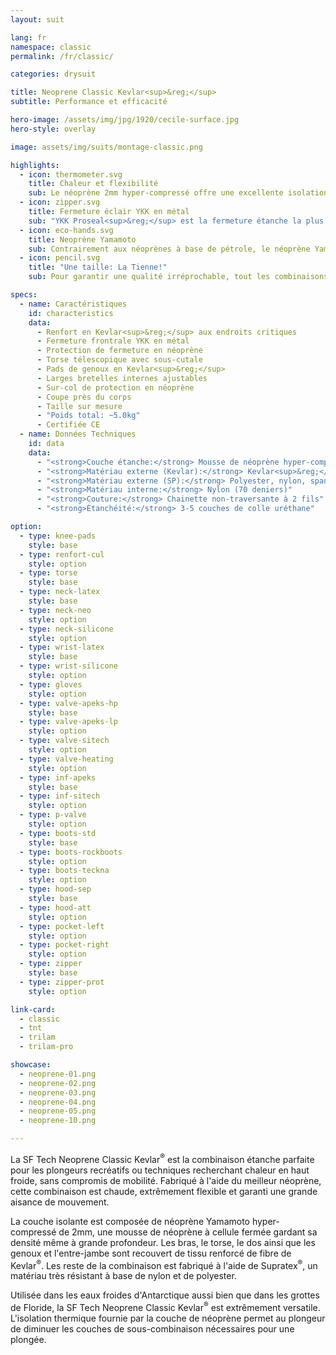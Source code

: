 ```yaml
---
layout: suit

lang: fr
namespace: classic
permalink: /fr/classic/

categories: drysuit

title: Neoprene Classic Kevlar<sup>&reg;</sup>
subtitle: Performance et efficacité

hero-image: /assets/img/jpg/1920/cecile-surface.jpg
hero-style: overlay

image: assets/img/suits/montage-classic.png

highlights:
  - icon: thermometer.svg
    title: Chaleur et flexibilité
    sub: Le néoprène 2mm hyper-compressé offre une excellente isolation thermique tout en garantissant un comfort hors-norme
  - icon: zipper.svg
    title: Fermeture éclair YKK en métal
    sub: "YKK Proseal<sup>&reg;</sup> est la fermeture étanche la plus résistante du marché"
  - icon: eco-hands.svg
    title: Neoprène Yamamoto
    sub: Contrairement aux néoprènes à base de pétrole, le néoprène Yamamoto est fabriqué à 99.7% de roche de calcaire
  - icon: pencil.svg
    title: "Une taille: La Tienne!"
    sub: Pour garantir une qualité irréprochable, tout les combinaisons SF Tech sont faites sur mesures, avec ton choix d'options et de couleurs.

specs:
  - name: Caractéristiques
    id: characteristics
    data:
      - Renfort en Kevlar<sup>&reg;</sup> aux endroits critiques
      - Fermeture frontrale YKK en métal
      - Protection de fermeture en néoprène
      - Torse télescopique avec sous-cutale
      - Pads de genoux en Kevlar<sup>&reg;</sup>
      - Larges bretelles internes ajustables
      - Sur-col de protection en néoprène
      - Coupe près du corps
      - Taille sur mesure
      - "Poids total: ~5.0kg"
      - Certifiée CE
  - name: Données Techniques
    id: data
    data:
      - "<strong>Couche étanche:</strong> Mousse de néoprène hyper-compressée de 2mm"
      - "<strong>Matériau externe (Kevlar):</strong> Kevlar<sup>&reg;</sup>, nylon, spandex"
      - "<strong>Matériau externe (SP):</strong> Polyester, nylon, spandex"
      - "<strong>Matériau interne:</strong> Nylon (70 deniers)"
      - "<strong>Couture:</strong> Chainette non-traversante à 2 fils"
      - "<strong>Étanchéité:</strong> 3-5 couches de colle uréthane"

option:
  - type: knee-pads
    style: base
  - type: renfort-cul
    style: option
  - type: torse
    style: base
  - type: neck-latex
    style: base
  - type: neck-neo
    style: option
  - type: neck-silicone
    style: option
  - type: wrist-latex
    style: base
  - type: wrist-silicone  
    style: option
  - type: gloves
    style: option
  - type: valve-apeks-hp
    style: base
  - type: valve-apeks-lp
    style: option
  - type: valve-sitech
    style: option
  - type: valve-heating
    style: option
  - type: inf-apeks
    style: base
  - type: inf-sitech
    style: option
  - type: p-valve
    style: option
  - type: boots-std
    style: base
  - type: boots-rockboots
    style: option
  - type: boots-teckna
    style: option
  - type: hood-sep
    style: base
  - type: hood-att
    style: option
  - type: pocket-left
    style: option
  - type: pocket-right
    style: option
  - type: zipper
    style: base
  - type: zipper-prot
    style: option

link-card:
  - classic
  - tnt
  - trilam
  - trilam-pro

showcase:
  - neoprene-01.png
  - neoprene-02.png
  - neoprene-03.png
  - neoprene-04.png
  - neoprene-05.png
  - neoprene-10.png

---
```

La SF Tech Neoprene Classic Kevlar<sup>&reg;</sup> est la combinaison étanche parfaite pour les plongeurs recréatifs ou techniques recherchant chaleur en haut froide, sans compromis de mobilité. Fabriqué à l'aide du meilleur néoprène, cette combinaison est chaude, extrêmement flexible et garanti une grande aisance de mouvement.

La couche isolante est composée de néoprène Yamamoto hyper-compressé de 2mm, une mousse de néoprène à cellule fermée gardant sa densité même à grande profondeur. Les bras, le torse, le dos ainsi que les genoux et l'entre-jambe sont recouvert de tissu renforcé de fibre de Kevlar<sup>&reg;</sup>. Les reste de la combinaison est fabriqué à l'aide de Supratex<sup>&reg;</sup>, un matériau très résistant à base de nylon et de polyester.

Utilisée dans les eaux froides d'Antarctique aussi bien que dans les grottes de Floride, la SF Tech Neoprene Classic Kevlar<sup>&reg;</sup> est extrêmement versatile. L'isolation thermique fournie par la couche de néoprène permet au plongeur de diminuer les couches de sous-combinaison nécessaires pour une plongée.
